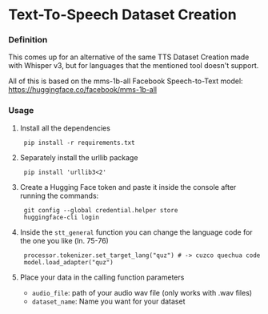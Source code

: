 # Text-To-Speech Dataset Creation

### Definition
This comes up for an alternative of the same TTS Dataset Creation made with Whisper v3, but for languages that the mentioned tool doesn't support. 

All of this is based on the mms-1b-all Facebook Speech-to-Text model: https://huggingface.co/facebook/mms-1b-all 


### Usage
1. Install all the dependencies

        pip install -r requirements.txt
2. Separately install the urllib package

        pip install 'urllib3<2'
3. Create a Hugging Face token and paste it inside the console after running the commands:

        git config --global credential.helper store
        huggingface-cli login
4. Inside the `stt_general` function you can change the language code for the one you like (ln. 75-76)

        processor.tokenizer.set_target_lang("quz") # -> cuzco quechua code
        model.load_adapter("quz")
5. Place your data in the calling function parameters
    - `audio_file`: path of your audio wav file (only works with .wav files)
    - `dataset_name`: Name you want for your dataset